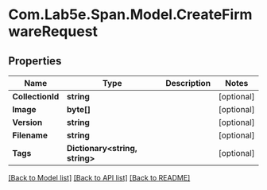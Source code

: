 # Com.Lab5e.Span.Model.CreateFirmwareRequest

## Properties

Name | Type | Description | Notes
------------ | ------------- | ------------- | -------------
**CollectionId** | **string** |  | [optional] 
**Image** | **byte[]** |  | [optional] 
**Version** | **string** |  | [optional] 
**Filename** | **string** |  | [optional] 
**Tags** | **Dictionary&lt;string, string&gt;** |  | [optional] 

[[Back to Model list]](../README.md#documentation-for-models) [[Back to API list]](../README.md#documentation-for-api-endpoints) [[Back to README]](../README.md)

